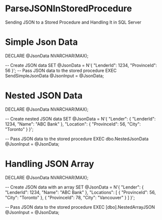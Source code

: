 # ParseJSONInStoredProcedure
Sending JSON to a Stored Procedure and Handling It in SQL Server

# Simple Json Data
DECLARE @JsonData NVARCHAR(MAX);

-- Create JSON data
SET @JsonData = N'{
    "LenderId": 1234,
    "ProvinceId": 56
}';
-- Pass JSON data to the stored procedure
EXEC SendSimpleJsonData @JsonInput = @JsonData;

# Nested JSON Data

DECLARE @JsonData NVARCHAR(MAX);

-- Create nested JSON data
SET @JsonData = N'{
    "Lender": {
        "LenderId": 1234,
        "Name": "ABC Bank"
    },
    "Location": {
        "ProvinceId": 56,
        "City": "Toronto"
    }
}';

-- Pass JSON data to the stored procedure
EXEC dbo.NestedJsonData @JsonInput = @JsonData;

# Handling JSON Array

DECLARE @JsonData NVARCHAR(MAX);

-- Create JSON data with an array
SET @JsonData = N'{
    "Lender": {
        "LenderId": 1234,
        "Name": "ABC Bank"
    },
    "Locations": [
        { "ProvinceId": 56, "City": "Toronto" },
        { "ProvinceId": 78, "City": "Vancouver" }
    ]
}';

-- Pass JSON data to the stored procedure
EXEC [dbo].NestedArrayJSON @JsonInput = @JsonData;
